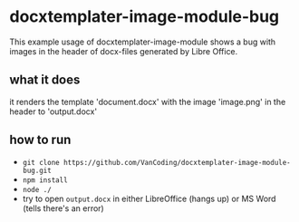 docxtemplater-image-module-bug
==============================
This example usage of docxtemplater-image-module shows a bug with images in the
header of docx-files generated by Libre Office.

what it does
------------
it renders the template 'document.docx' with the image 'image.png' in the header
to 'output.docx'

how to run
-----------

- `git clone https://github.com/VanCoding/docxtemplater-image-module-bug.git`
- `npm install`
- `node ./`
- try to open `output.docx` in either LibreOffice (hangs up) or MS Word (tells there's an error)

